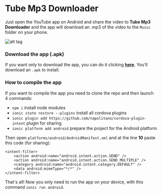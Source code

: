 # Tube Mp3 Downloader
Just open the YouTube app on Android and share the video to **Tube Mp3 Downloader** and the app will download an .mp3 of the video to the `Music` folder on your phone.

![alt tag](https://github.com/AlbertoAbruzzo/tubemp3downloader/raw/master/how_works.gif)

### Download the app (.apk)
If you want only to download the app, you can do it clicking **[here](https://github.com/AlbertoAbruzzo/tubemp3downloader/raw/master/Tube%20Mp3%20Downloader%20v1.0.1.apk)**. You'll download an `.apk` to install.

### How to compile the app
If you want to compile the app you need to clone the repo and then launch 4 commands:
* `npm i` install node modules
* `ionic state restore --plugins` install all cordova plugins
* `ionic plugin add https://github.com/napolitano/cordova-plugin-intent` plugin for sharing
* `ionic platform add android` prepare the project for the Android platform

Then open `platforms/android/AndroidManifest.xml` and at the line **10** paste this code (for sharing):

```
<intent-filter>
    <action android:name="android.intent.action.SEND" />
    <action android:name="android.intent.action.SEND_MULTIPLE" />
    <category android:name="android.intent.category.DEFAULT" />
    <data android:mimeType="*/*" />
</intent-filter>
```

That's all! Now you only need to run the app on your device, with this command `ionic run android`.
